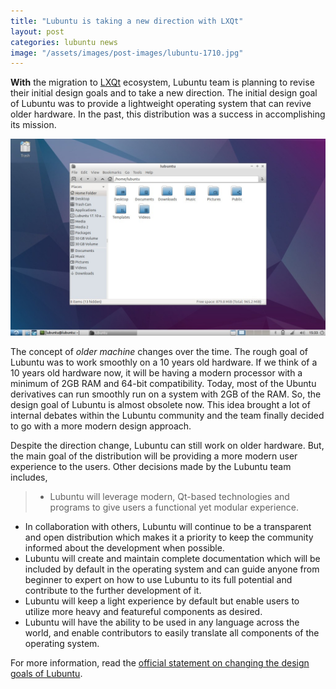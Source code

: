 ```yaml
---
title: "Lubuntu is taking a new direction with LXQt"
layout: post
categories: lubuntu news
image: "/assets/images/post-images/lubuntu-1710.jpg"
---
```


**With** the migration to [LXQt](/desktop/lxqt) ecosystem, Lubuntu team is planning to revise their initial design goals and to take a new direction. The initial design goal of Lubuntu was to provide a lightweight operating system that can revive older hardware. In the past, this distribution was a success in accomplishing its mission.

![A preview of Lubuntu with LXDE ecosystem](/assets/images/post-images/lubuntu-1710.jpg)

The concept of *older machine* changes over the time. The rough goal of Lubuntu was to work smoothly on a 10 years old hardware. If we think of a 10 years old hardware now, it will be having a modern processor with a minimum of 2GB RAM and 64-bit compatibility. Today, most of the Ubuntu derivatives can run smoothly run on a system with 2GB of the RAM. So, the design goal of Lubuntu is almost obsolete now.  This idea brought a lot of internal debates within the Lubuntu community and the team finally decided to go with a more modern design approach.

Despite the direction change, Lubuntu can still work on older hardware. But, the main goal of the distribution will be providing a more modern user experience to the users. Other decisions made by the Lubuntu team includes,

> - Lubuntu will leverage modern, Qt-based technologies and programs to give users a functional yet modular experience.
- In collaboration with others, Lubuntu will continue to be a transparent and open distribution which makes it a priority to keep the community informed about the development when possible.
- Lubuntu will create and maintain complete documentation which will be included by default in the operating system and can guide anyone from beginner to expert on how to use Lubuntu to its full potential and contribute to the further development of it.
- Lubuntu will keep a light experience by default but enable users to utilize more heavy and featureful components as desired.
- Lubuntu will have the ability to be used in any language across the world, and enable contributors to easily translate all components of the operating system.


For more information, read the [official statement on changing the design goals of Lubuntu](https://lubuntu.me/taking-a-new-direction/).